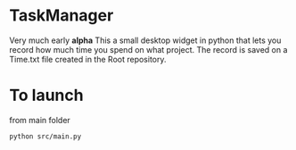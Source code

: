 # TaskManager
Very much early **alpha**
This a small desktop widget in python that lets you record how much time you spend on what project. 
The record is saved on a Time.txt file created in the Root repository. 
# To launch
from main folder
```shell
python src/main.py
```
